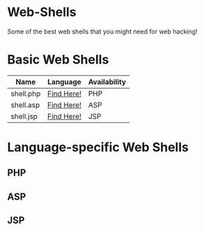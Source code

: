 # Web-Shells
Some of the best web shells that you might need for web hacking!

# Basic Web Shells
| Name | Language | Availability |
|------|------|------|
| shell.php | [Find Here!]() | PHP |
| shell.asp | [Find Here!]() | ASP |
| shell.jsp  | [Find Here!]() | JSP |

# Language-specific Web Shells

## PHP


## ASP


## JSP
